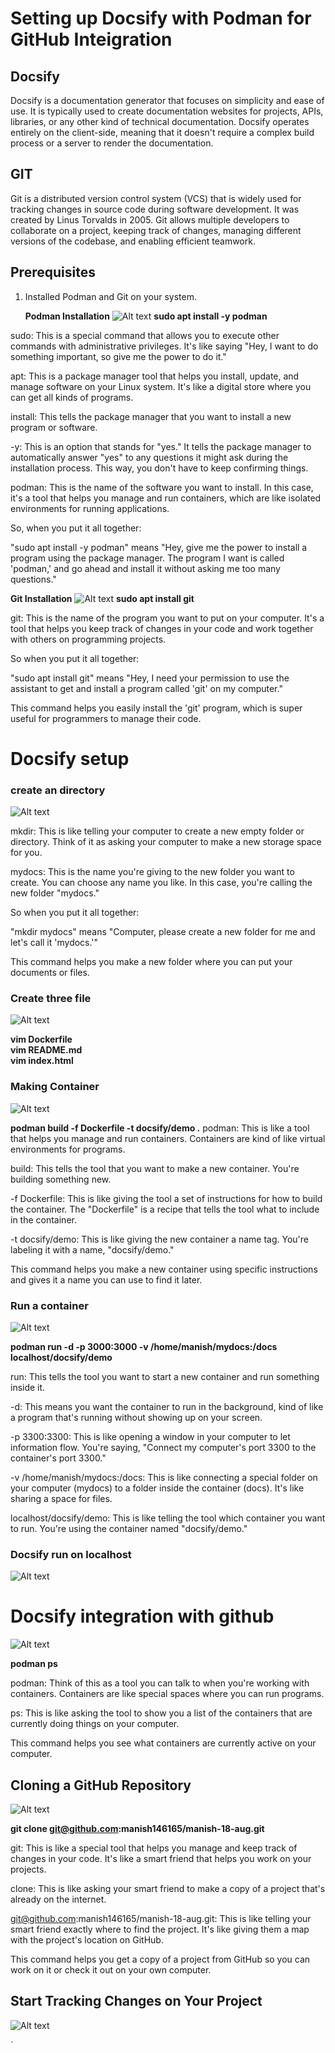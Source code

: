 # <p> Setting up Docsify with Podman for GitHub Inteigration</p>

## Docsify
Docsify is a documentation generator that focuses on simplicity and ease of use. It is typically used to create documentation websites for projects, APIs, libraries, or any other kind of technical documentation. Docsify operates entirely on the client-side, meaning that it doesn't require a complex build process or a server to render the documentation.

## GIT
Git is a distributed version control system (VCS) that is widely used for tracking changes in source code during software development. It was created by Linus Torvalds in 2005. Git allows multiple developers to collaborate on a project, keeping track of changes, managing different versions of the codebase, and enabling efficient teamwork.



## Prerequisites

1. Installed Podman and Git on your system.
   
   **Podman Installation**
![Alt text](Podman_install.png)
**sudo apt install -y podman**

    
sudo: This is a special command that allows you to execute other commands with administrative privileges. It's like saying "Hey, I want to do something important, so give me the power to do it."

apt: This is a package manager tool that helps you install, update, and manage software on your Linux system. It's like a digital store where you can get all kinds of programs.

install: This tells the package manager that you want to install a new program or software.

-y: This is an option that stands for "yes." It tells the package manager to automatically answer "yes" to any questions it might ask during the installation process. This way, you don't have to keep confirming things.

podman: This is the name of the software you want to install. In this case, it's a tool that helps you manage and run containers, which are like isolated environments for running applications.

So, when you put it all together:

"sudo apt install -y podman" means "Hey, give me the power to install a program using the package manager. The program I want is called 'podman,' and go ahead and install it without asking me too many questions."

**Git Installation**
![Alt text](git_install.png)
**sudo apt install git**



git: This is the name of the program you want to put on your computer. It's a tool that helps you keep track of changes in your code and work together with others on programming projects.

So when you put it all together:

"sudo apt install git" means "Hey, I need your permission to use the assistant to get and install a program called 'git' on my computer."

This command helps you easily install the 'git' program, which is super useful for programmers to manage their code.

# Docsify setup

### create an directory
![Alt text](Create_directory.png)

mkdir: This is like telling your computer to create a new empty folder or directory. Think of it as asking your computer to make a new storage space for you.

mydocs: This is the name you're giving to the new folder you want to create. You can choose any name you like. In this case, you're calling the new folder "mydocs."

So when you put it all together:

"mkdir mydocs" means "Computer, please create a new folder for me and let's call it 'mydocs.'"

This command helps you make a new folder where you can put your documents or files.


### Create three file
![Alt text](file.png)

**vim Dockerfile  
vim README.md  
vim index.html**

### Making Container
![Alt text](making_container.png)

**podman build -f Dockerfile -t docsify/demo .**
podman: This is like a tool that helps you manage and run containers. Containers are kind of like virtual environments for programs.

build: This tells the tool that you want to make a new container. You're building something new.

-f Dockerfile: This is like giving the tool a set of instructions for how to build the container. The "Dockerfile" is a recipe that tells the tool what to include in the container.

-t docsify/demo: This is like giving the new container a name tag. You're labeling it with a name, "docsify/demo."

This command helps you make a new container using specific instructions and gives it a name you can use to find it later.

### Run a container
![Alt text](run_container.png)

**podman run -d -p 3000:3000 -v /home/manish/mydocs:/docs localhost/docsify/demo**

run: This tells the tool you want to start a new container and run something inside it.

-d: This means you want the container to run in the background, kind of like a program that's running without showing up on your screen.

-p 3300:3300: This is like opening a window in your computer to let information flow. You're saying, "Connect my computer's port 3300 to the container's port 3300."

-v /home/manish/mydocs:/docs: This is like connecting a special folder on your computer (mydocs) to a folder inside the container (docs). It's like sharing a space for files.

localhost/docsify/demo: This is like telling the tool which container you want to run. You're using the container named "docsify/demo."

### Docsify run on localhost
![Alt text](localhost-1.png)


# Docsify integration with github
![Alt text](list_of_container.png)

**podman ps**

podman: Think of this as a tool you can talk to when you're working with containers. Containers are like special spaces where you can run programs.

ps: This is like asking the tool to show you a list of the containers that are currently doing things on your computer.

This command helps you see what containers are currently active on your computer.

##  Cloning a GitHub Repository
![Alt text](git_clone-1.png)

**git clone git@github.com:manish146165/manish-18-aug.git**

git: This is like a special tool that helps you manage and keep track of changes in your code. It's like a smart friend that helps you work on your projects.

clone: This is like asking your smart friend to make a copy of a project that's already on the internet.

git@github.com:manish146165/manish-18-aug.git: This is like telling your smart friend exactly where to find the project. It's like giving them a map with the project's location on GitHub.

This command helps you get a copy of a project from GitHub so you can work on it or check it out on your own computer.

## Start Tracking Changes on Your Project
![Alt text](init-1.png)









`
